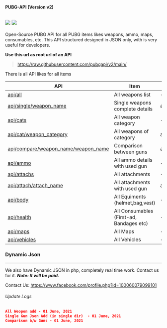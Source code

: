 #### PUBG-API (Version v2)
![](https://media.tenor.com/images/84ff3df2239797ac71353558c4401f44/tenor.gif)
![](https://i.ibb.co/QQdd18R/fwLEmZkC.gif)
------------

Open-Source PUBG API for all PUBG items likes weapons, ammo, maps, consumables, etc. This API structured designed in JSON only, with is very useful for developers.

**Use this url as root url of an API**
>  https://raw.githubusercontent.com/pubgapi/v2/main/

There is all API likes for all items

| API  |  Item  |  example  |
| ------------ | ------------ | ------------ |
| [api/all](https://raw.githubusercontent.com/pubgapi/v2/main/all "api/all")  | All weapons list | --
| [api/single/weapon_name](https://raw.githubusercontent.com/pubgapi/v2/main/single/m416 "api/single/m416")  | Single weapons complete details | api/single/m416
| [api/cats](https://raw.githubusercontent.com/pubgapi/v2/main/cats "api/cats")  | All weapon category  | --
| [api/cat/weapon_category](https://raw.githubusercontent.com/pubgapi/v2/main/cat/ar "api/cat/weapon_category")  | All weapons of category  | api/cat/spiner
| [api/compare/weapon_name/weapon_name](https://raw.githubusercontent.com/pubgapi/v2/main/compare/akm/m416 "api/compare/weapon_name/weapon_name")  | Comparison between guns  | api/compare/akm/m416
| [api/ammo](https://raw.githubusercontent.com/pubgapi/v2/main/ammo "api/ammo")  | All ammo details with used gun  | --
| [api/attachs](https://raw.githubusercontent.com/pubgapi/v2/main/attachs "api/attachs")  | All attachments   | --
| [api/attach/attach_name](https://raw.githubusercontent.com/pubgapi/v2/main/attach/foregrip "api/attach/attach_name")  | All attachments with used gun   | api/attach/foregrip
| [api/body](https://raw.githubusercontent.com/pubgapi/v2/main/body "api/body")  | All Equiments (helmet,bag,vest)  | --
| [api/health](https://raw.githubusercontent.com/pubgapi/v2/main/health "api/health")  | All Consumables (First-ad, Bandages etc)  | --
| [api/maps](https://raw.githubusercontent.com/pubgapi/v2/main/maps "api/maps")  | All Maps  | --
| [api/vehicles](https://raw.githubusercontent.com/pubgapi/v2/main/vehicles "api/vehicles")  | All Vehicles  | --


### Dynamic Json

------------

We also have Dynamic JSON in php, completely real time work. Contact us for it. ***Note: It will be paid.***

Contact Us: https://www.facebook.com/profile.php?id=100060079099101

######  Update Logs
```json
All Weopon add - 01 June, 2021
Single Gun Json Add (in single dir)  - 01 June, 2021
Comparison b/w Guns - 01 June, 2021
```

